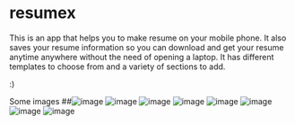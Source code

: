 # resumex

This is an app that helps you to make resume on your mobile phone. It also saves your resume information so you can download and get your resume anytime anywhere without the need of opening a laptop.
It has different templates to choose from and a variety of sections to add.

:)










Some images
##![image](https://user-images.githubusercontent.com/78964850/175013713-e8e4fdd7-d0ba-4c1f-b7a3-ef25b4f6db6b.png)
![image](https://user-images.githubusercontent.com/78964850/175013510-12b09a9d-c398-4b16-82a6-f15d32656f7f.png)
![image](https://user-images.githubusercontent.com/78964850/175013828-960bcdde-87a8-4fbd-9706-c7c9a0d305aa.png)
![image](https://user-images.githubusercontent.com/78964850/175013568-8032949d-ea30-4675-baa7-3446e3cdfc1f.png)
![image](https://user-images.githubusercontent.com/78964850/175013747-9eabdb30-e131-43aa-b2c8-8a5e8d3773bd.png)
![image](https://user-images.githubusercontent.com/78964850/175013766-d7937860-ea19-4db2-bd4b-4c8050ebf95a.png)
![image](https://user-images.githubusercontent.com/78964850/175013790-8ada969c-1169-4d6c-ae36-2a558fcdeb1d.png)
![image](https://user-images.githubusercontent.com/78964850/175013804-3862b6e9-ae1b-42bc-8a38-4b4536d1bdca.png)
